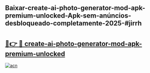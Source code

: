 ## Baixar-create-ai-photo-generator-mod-apk-premium-unlocked-Apk-sem-anúncios-desbloqueado-completamente-2025-#jirrh

# <h2><a href="https://ainizakaria.my?title=create-ai-photo-generator-mod-apk-premium-unlocked&ref=22M">🔗👉 🔴 create-ai-photo-generator-mod-apk-premium-unlocked</a></h2>

[![acn](https://github.com/user-attachments/assets/0f9c940e-d8b0-45ae-aac7-cd30a18b3e1c)](https://ainizakaria.my?title=create-ai-photo-generator-mod-apk-premium-unlocked&ref=22M)

